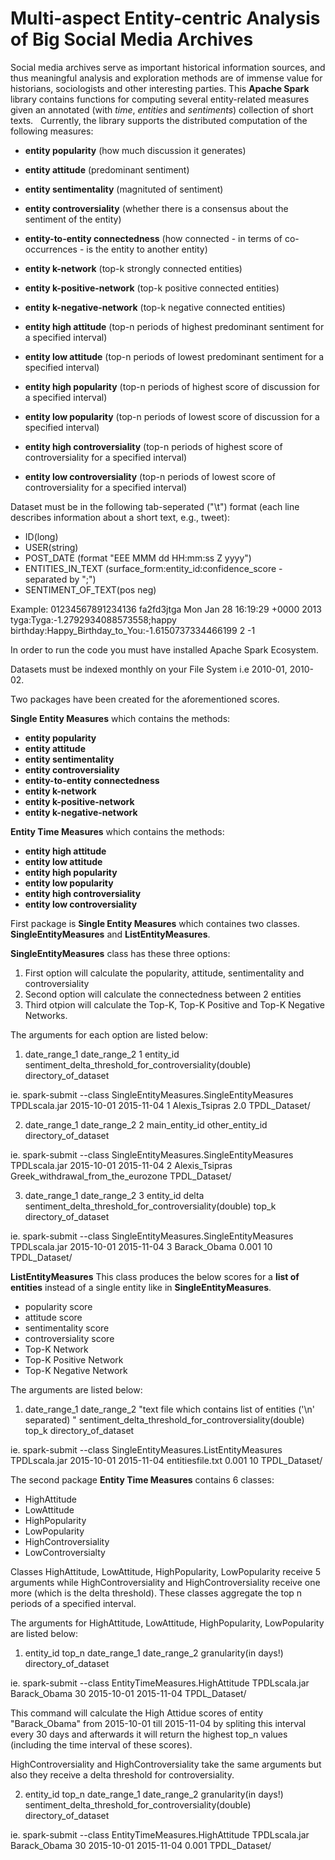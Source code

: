 # Multi-aspect Entity-centric Analysis of Big Social Media Archives

Social media archives serve as important historical information sources, and thus meaningful analysis and exploration methods are of immense value for historians, sociologists and other interesting parties. This **Apache Spark** library contains functions for computing several entity-related measures given an annotated (with *time*, *entities* and *sentiments*) collection of short texts.  
Currently, the library supports the distributed computation of the following measures: 
- **entity popularity** (how much discussion it generates)
- **entity attitude** (predominant sentiment)
- **entity sentimentality** (magnituted of sentiment)
- **entity controversiality** (whether there is a consensus about the sentiment of the entity)
- **entity-to-entity connectedness** (how connected - in terms of co-occurrences - is the entity to another entity)
- **entity k-network** (top-k strongly connected entities)
- **entity k-positive-network** (top-k positive connected entities)
- **entity k-negative-network** (top-k negative connected entities)

- **entity high attitude** (top-n periods of highest predominant sentiment for a specified interval)
- **entity low attitude**  (top-n periods of lowest predominant sentiment for a specified interval)
- **entity high popularity** (top-n periods of highest score of discussion for a specified interval)
- **entity low popularity**  (top-n periods of lowest  score of discussion for a specified interval)
- **entity high controversiality** (top-n periods of highest score of controversiality for a specified interval)
- **entity low controversiality**  (top-n periods of lowest  score of controversiality for a specified interval)



Dataset must be in the following tab-seperated ("\t") format (each line describes information about a short text, e.g., tweet):

- ID(long)
- USER(string)
- POST_DATE (format "EEE MMM dd HH:mm:ss Z yyyy")
- ENTITIES_IN_TEXT (surface_form:entity_id:confidence_score - separated by ";")
- SENTIMENT_OF_TEXT(pos neg)

Example:
01234567891234136 fa2fd3jtga  Mon Jan 28 16:19:29 +0000 2013  tyga:Tyga:-1.2792934088573558;happy birthday:Happy_Birthday_to_You:-1.6150737334466199	2 -1

In order to run the code you must have installed Apache Spark Ecosystem.

Datasets must be indexed monthly on your File System i.e 2010-01, 2010-02.

Two packages have been created for the aforementioned scores. 

**Single Entity Measures** which contains the methods:
- **entity popularity**  
- **entity attitude**  
- **entity sentimentality**  
- **entity controversiality**  
- **entity-to-entity connectedness** 
- **entity k-network** 
- **entity k-positive-network** 
- **entity k-negative-network**  

**Entity Time Measures** which contains the methods:
- **entity high attitude**  
- **entity low attitude**   
- **entity high popularity**  
- **entity low popularity**   
- **entity high controversiality** 
- **entity low controversiality**   

First package is **Single Entity Measures** which containes two classes. **SingleEntityMeasures** and **ListEntityMeasures**.

**SingleEntityMeasures** class has these three options:

1) First option will calculate the popularity, attitude, sentimentality and controversiality
2) Second option will calculate the connectedness between 2 entities
3) Third otpion will calculate the Top-K, Top-K Positive and Top-K Negative Networks.

The arguments for each option are listed below:

1) date_range_1 date_range_2 1 entity_id sentiment_delta_threshold_for_controversiality(double) directory_of_dataset

ie.
spark-submit --class SingleEntityMeasures.SingleEntityMeasures TPDLscala.jar 2015-10-01 2015-11-04 1 Alexis_Tsipras 2.0 TPDL_Dataset/

2) date_range_1 date_range_2 2 main_entity_id other_entity_id directory_of_dataset

ie.
spark-submit --class SingleEntityMeasures.SingleEntityMeasures TPDLscala.jar 2015-10-01 2015-11-04 2 Alexis_Tsipras Greek_withdrawal_from_the_eurozone TPDL_Dataset/

3) date_range_1 date_range_2 3 entity_id delta sentiment_delta_threshold_for_controversiality(double) top_k directory_of_dataset

ie.
spark-submit --class SingleEntityMeasures.SingleEntityMeasures TPDLscala.jar 2015-10-01 2015-11-04 3 Barack_Obama 0.001 10 TPDL_Dataset/

**ListEntityMeasures**
This class produces the below scores for a **list of entities** instead of a single entity like in **SingleEntityMeasures**.
- popularity score
- attitude score
- sentimentality score
- controversiality score
- Top-K Network
- Top-K Positive Network
- Top-K Negative Network

The arguments are listed below:

1) date_range_1 date_range_2 "text file which contains list of entities ('\n' separated) " sentiment_delta_threshold_for_controversiality(double) top_k directory_of_dataset

ie.
spark-submit --class SingleEntityMeasures.ListEntityMeasures TPDLscala.jar 2015-10-01 2015-11-04 entitiesfile.txt 0.001 10 TPDL_Dataset/


The second package **Entity Time Measures** contains 6 classes:
- HighAttitude
- LowAttitude
- HighPopularity
- LowPopularity
- HighControversiality
- LowControversialty

Classes HighAttitude, LowAttitude, HighPopularity, LowPopularity receive 5 arguments while HighControversiality and HighControversiality receive one more (which is the delta threshold). These classes aggregate the top n periods of a specified interval.

The arguments for HighAttitude, LowAttitude, HighPopularity, LowPopularity are listed below:

1) entity_id top_n date_range_1 date_range_2 granularity(in days!) directory_of_dataset 

ie. 
spark-submit --class EntityTimeMeasures.HighAttitude TPDLscala.jar Barack_Obama 30 2015-10-01 2015-11-04 TPDL_Dataset/

This command will calculate the High Attidue scores of entity "Barack_Obama" from 2015-10-01 till 2015-11-04 by spliting this interval every 30 days and afterwards it will return the highest top_n values (including the time interval of these scores). 

HighControversiality and HighControversiality take the same arguments but also they receive a delta threshold for controversiality. 

2) entity_id top_n date_range_1 date_range_2 granularity(in days!) sentiment_delta_threshold_for_controversiality(double)  directory_of_dataset 

ie. 
spark-submit --class EntityTimeMeasures.HighAttitude TPDLscala.jar Barack_Obama 30 2015-10-01 2015-11-04 0.001 TPDL_Dataset/


